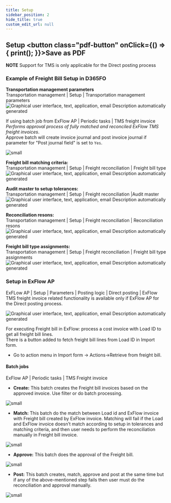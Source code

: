 ```yaml
---
title: Setup
sidebar_position: 2
hide_title: true
custom_edit_url: null
---
```

## Setup <button class="pdf-button" onClick={() => { print(); }}>Save as PDF</button>

**NOTE** Support for TMS is only applicable for the Direct posting process

### Example of Freight Bill Setup in D365FO

**Transportation management parameters**<br/>
Transportation management | Setup | Transportation management parameters
![Graphical user interface, text, application, email Description automatically generated](@site/static/img/media/image633.png)

If using batch job from ExFlow AP | Periodic tasks | TMS freight invoice<br/>
*Performs approval process of fully matched and reconciled ExFlow TMS freight invoices*.<br/>
Approve batch will create invoice journal and post invoice journal if parameter for "Post journal field" is set to `Yes`.<br/>

![small](@site/static/img/media/image639.png)

**Freight bill matching criteria:**<br/>
Transportation management | Setup | Freight reconciliation | Freight bill type<br/> 
![Graphical user interface, text, application, email Description automatically generated](@site/static/img/media/image634.png)

**Audit master to setup tolerances:**<br/> 
Transportation management | Setup | Freight reconciliation |Audit master<br/> 
![Graphical user interface, text, application, email Description automatically generated](@site/static/img/media/image635.png)

**Reconciliation resons:**<br/>
Transportation management | Setup | Freight reconciliation | Reconciliation resons<br/>
![Graphical user interface, text, application, email Description automatically generated](@site/static/img/media/image636.png)

**Freight bill type assignments:**<br/> 
Transportation management | Setup | Freight reconciliation | Freight bill type assignments<br/>
![Graphical user interface, text, application, email Description automatically generated](@site/static/img/media/image637.png)

### Setup in ExFlow AP
ExFLow AP | Setup | Parameters | Posting logic | Direct posting |
ExFlow TMS freight invoice related functionality is available only if ExFlow AP for the Direct posting process.<br/>

![Graphical user interface, text, application, email Description automatically generated](@site/static/img/media/image638.png)

For executing Freight bill in ExFlow: process a cost invoice with Load ID to get all freight bill lines.<br/>
There is a button added to fetch freight bill lines from Load ID in Import form.<br/>
- Go to action menu in Import form -> Actions->Retrieve from freight bill.

#### Batch jobs
ExFlow AP | Periodic tasks | TMS Freight invoice<br/>
- **Create:** This batch creates the Freight bill invoices based on the approved invoice. Use filter or do batch processing.<br/>

![small](@site/static/img/media/image654.png)

- **Match:** This batch do the match between Load id and ExFlow invoice with Freight bill created by ExFlow invoice. Matching will fail if the Load and ExFlow invoice doesn’t match according to setup in tolerances and matching criteria, and then user needs to perform the reconciliation manually in Freight bill invoice.<br/>

![small](@site/static/img/media/image655.png)

- **Approve:** This batch does the approval of the Freight bill.<br/>

![small](@site/static/img/media/image656.png)

- **Post:** This batch creates, match, approve and post at the same time but if any of the above-mentioned step fails then user must do the reconciliation and approval manually.<br/> 

![small](@site/static/img/media/image657.png)